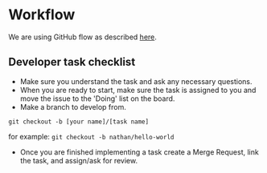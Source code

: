 # Workflow 

We are using GitHub flow as described [here](http://scottchacon.com/2011/08/31/github-flow.html). 

## Developer task checklist 
* Make sure you understand the task and ask any necessary questions. 
* When you are ready to start, make sure the task is assigned to you and move the issue to the 'Doing' list on the board.
* Make a branch to develop from.

`git checkout -b [your name]/[task name]`

for example: 
`git checkout -b nathan/hello-world`
* Once you are finished implementing a task create a Merge Request, link the task, and assign/ask for review. 

